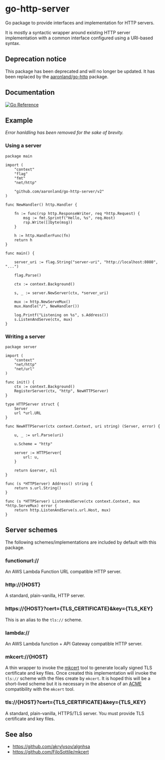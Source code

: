 # go-http-server

Go package to provide interfaces and implementation for HTTP servers.

It is mostly a syntactic wrapper around existing HTTP server implementation with a common interface configured using a URI-based syntax.

## Deprecation notice

This package has been deprecated and will no longer be updated. It has been replaced by the [aaronland/go-http](https://github.com/aaronland/go-http) package.

## Documentation

[![Go Reference](https://pkg.go.dev/badge/github.com/aaronland/go-http-server.svg)](https://pkg.go.dev/github.com/aaronland/go-http-server)

## Example

_Error hanldling has been removed for the sake of brevity._

### Using a server

```
package main

import (
	"context"
	"flag"
	"fmt"
	"net/http"

	"github.com/aaronland/go-http-server/v2"
)

func NewHandler() http.Handler {

	fn := func(rsp http.ResponseWriter, req *http.Request) {
		msg := fmt.Sprintf("Hello, %s", req.Host)
		rsp.Write([]byte(msg))
	}

	h := http.HandlerFunc(fn)
	return h
}

func main() {

	server_uri := flag.String("server-uri", "http://localhost:8080", "...")

	flag.Parse()

	ctx := context.Background()

	s, _ := server.NewServer(ctx, *server_uri)

	mux := http.NewServeMux()
	mux.Handle("/", NewHandler())

	log.Printf("Listening on %s", s.Address())
	s.ListenAndServe(ctx, mux)
}

```

### Writing a server

```
package server

import (
	"context"
	"net/http"
	"net/url"
)

func init() {
	ctx := context.Background()
	RegisterServer(ctx, "http", NewHTTPServer)
}

type HTTPServer struct {
	Server
	url *url.URL
}

func NewHTTPServer(ctx context.Context, uri string) (Server, error) {

	u, _ := url.Parse(uri)

	u.Scheme = "http"

	server := HTTPServer{
		url: u,
	}

	return &server, nil
}

func (s *HTTPServer) Address() string {
	return s.url.String()
}

func (s *HTTPServer) ListenAndServe(ctx context.Context, mux *http.ServeMux) error {
	return http.ListenAndServe(s.url.Host, mux)
}
```

## Server schemes

The following schemes/implementations are included by default with this package.

### functionurl://

An AWS Lambda Function URL compatible HTTP server.

### http://{HOST}

A standard, plain-vanilla, HTTP server.

### https://{HOST}?cert={TLS_CERTIFICATE}&key={TLS_KEY}

This is an alias to the `tls://` scheme.

### lambda://

An AWS Lambda function + API Gateway compatible HTTP server.

### mkcert://{HOST}

A thin wrapper to invoke the [mkcert](https://github.com/FiloSottile/mkcert) tool to generate locally signed TLS certificate and key files. Once created this implementation will invoke the `tls://` scheme with the files create by `mkcert`. It is hoped this will be a short-lived scheme but it is necessary in the absence of an [ACME](https://github.com/go-acme/lego) compatibility with the `mkcert` tool.

### tls://{HOST}?cert={TLS_CERTIFICATE}&key={TLS_KEY}

A standard, plain-vanilla, HTTPS/TLS server. You must provide TLS certificate and key files.

## See also

* https://github.com/akrylysov/algnhsa
* https://github.com/FiloSottile/mkcert
